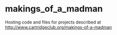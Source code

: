 # makings_of_a_madman
Hosting code and files for projects described at http://www.cartridgeclub.org/makings-of-a-madman
